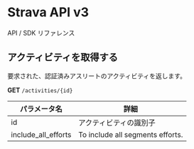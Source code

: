 # Strava API v3

API / SDK リファレンス

## アクティビティを取得する

要求された、認証済みアスリートのアクティビティを返します。

**GET** ``/activities/{id}``

| パラメータ名 | 詳細 |
| ---- | ---- |
| id | アクティビティの識別子 |
| include_all_efforts | To include all segments efforts. |
